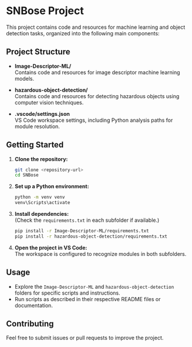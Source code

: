 # SNBose Project

This project contains code and resources for machine learning and object detection tasks, organized into the following main components:

## Project Structure

- **Image-Descriptor-ML/**  
  Contains code and resources for image descriptor machine learning models.

- **hazardous-object-detection/**  
  Contains code and resources for detecting hazardous objects using computer vision techniques.

- **.vscode/settings.json**  
  VS Code workspace settings, including Python analysis paths for module resolution.

## Getting Started

1. **Clone the repository:**
   ```sh
   git clone <repository-url>
   cd SNBose
   ```

2. **Set up a Python environment:**
   ```sh
   python -m venv venv
   venv\Scripts\activate
   ```

3. **Install dependencies:**  
   (Check the `requirements.txt` in each subfolder if available.)
   ```sh
   pip install -r Image-Descriptor-ML/requirements.txt
   pip install -r hazardous-object-detection/requirements.txt
   ```

4. **Open the project in VS Code:**  
   The workspace is configured to recognize modules in both subfolders.

## Usage

- Explore the `Image-Descriptor-ML` and `hazardous-object-detection` folders for specific scripts and instructions.
- Run scripts as described in their respective README files or documentation.

## Contributing

Feel free to submit issues or pull requests to improve the project.


